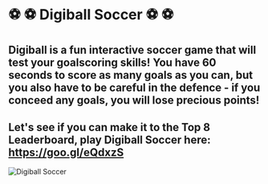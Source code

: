 # :soccer: :soccer: Digiball Soccer :soccer: :soccer:

## Digiball is a fun interactive soccer game that will test your goalscoring skills! You have 60 seconds to score as many goals as you can, but you also have to be careful in the defence - if you conceed any goals, you will lose precious points!

## Let's see if you can make it to the Top 8 Leaderboard, play Digiball Soccer here: https://goo.gl/eQdxzS

![Digiball Soccer](https://github.com/windsor80/soccer-game/blob/master/public/images/stadium.jpg?raw=true)


